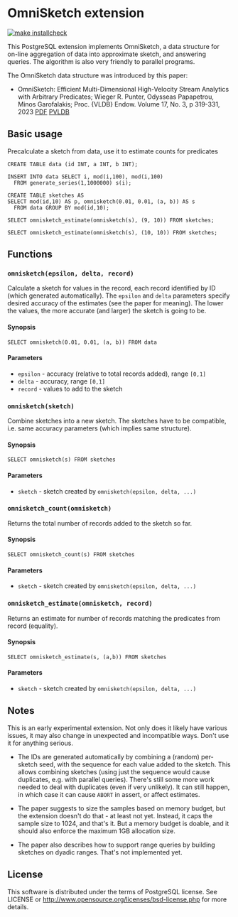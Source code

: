 # OmniSketch extension

[![make installcheck](https://github.com/tvondra/omnisketch/actions/workflows/ci.yml/badge.svg)](https://github.com/tvondra/omnisketch/actions/workflows/ci.yml)

This PostgreSQL extension implements OmniSketch, a data structure for on-line
aggregation of data into approximate sketch, and answering queries.
The algorithm is also very friendly to parallel programs.

The OmniSketch data structure was introduced by this paper:

* OmniSketch: Efficient Multi-Dimensional High-Velocity Stream Analytics
  with Arbitrary Predicates; Wieger R. Punter, Odysseas Papapetrou, Minos
  Garofalakis; Proc. {VLDB} Endow. Volume 17, No. 3, p 319-331, 2023
  [PDF](https://www.vldb.org/pvldb/vol17/p319-punter.pdf)
  [PVLDB](http://vldb.org/pvldb/volumes/17/paper/OmniSketch%3A%20Efficient%20Multi-Dimensional%20High-Velocity%20Stream%20Analytics%20with%20Arbitrary%20Predicates)


## Basic usage

Precalculate a sketch from data, use it to estimate counts for predicates

```
CREATE TABLE data (id INT, a INT, b INT);

INSERT INTO data SELECT i, mod(i,100), mod(i,100)
  FROM generate_series(1,1000000) s(i);

CREATE TABLE sketches AS
SELECT mod(id,10) AS p, omnisketch(0.01, 0.01, (a, b)) AS s
  FROM data GROUP BY mod(id,10);

SELECT omnisketch_estimate(omnisketch(s), (9, 10)) FROM sketches;

SELECT omnisketch_estimate(omnisketch(s), (10, 10)) FROM sketches;
```


## Functions

### `omnisketch(epsilon, delta, record)`

Calculate a sketch for values in the record, each record identified by ID
(which generated automatically). The `epsilon` and `delta` parameters
specify desired accuracy of the estimates (see the paper for meaning).
The lower the values, the more accurate (and larger) the sketch is going
to be.

#### Synopsis

```
SELECT omnisketch(0.01, 0.01, (a, b)) FROM data
```

#### Parameters

- `epsilon` - accuracy (relative to total records added), range `[0,1]`
- `delta` - accuracy, range `[0,1]`
- `record` - values to add to the sketch


### `omnisketch(sketch)`

Combine sketches into a new sketch. The sketches have to be compatible,
i.e. same accuracy parameters (which implies same structure).

#### Synopsis

```
SELECT omnisketch(s) FROM sketches
```

#### Parameters

- `sketch` - sketch created by `omnisketch(epsilon, delta, ...)`


### `omnisketch_count(omnisketch)`

Returns the total number of records added to the sketch so far.

#### Synopsis

```
SELECT omnisketch_count(s) FROM sketches
```

#### Parameters

- `sketch` - sketch created by `omnisketch(epsilon, delta, ...)`


### `omnisketch_estimate(omnisketch, record)`

Returns an estimate for number of records matching the predicates from
record (equality).

#### Synopsis

```
SELECT omnisketch_estimate(s, (a,b)) FROM sketches
```

#### Parameters

- `sketch` - sketch created by `omnisketch(epsilon, delta, ...)`


## Notes

This is an early experimental extension. Not only does it likely have
various issues, it may also change in unexpected and incompatible ways.
Don't use it for anything serious.

* The IDs are generated automatically by combining a (random) per-sketch
seed, with the sequence for each value added to the sketch. This allows
combining sketches (using just the sequence would cause duplicates,
e.g. with parallel queries). There's still some more work needed to deal
with duplicates (even if very unlikely). It can still happen, in which
case it can cause `ABORT` in assert, or affect estimates.

* The paper suggests to size the samples based on memory budget, but the
extension doesn't do that - at least not yet. Instead, it caps the
sample size to 1024, and that's it. But a memory budget is doable, and
it should also enforce the maximum 1GB allocation size.

* The paper also describes how to support range queries by building
sketches on dyadic ranges. That's not implemented yet.


## License

This software is distributed under the terms of PostgreSQL license.
See LICENSE or http://www.opensource.org/licenses/bsd-license.php for
more details.

